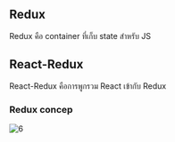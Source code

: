 ## Redux
Redux คือ container ที่เก็บ state สำหรับ JS

## React-Redux
React-Redux คือการพูกรวม React เข้ากับ Redux

### Redux concep

![6](https://user-images.githubusercontent.com/15135199/81476334-b1af4180-923b-11ea-8689-854956334a37.png)
